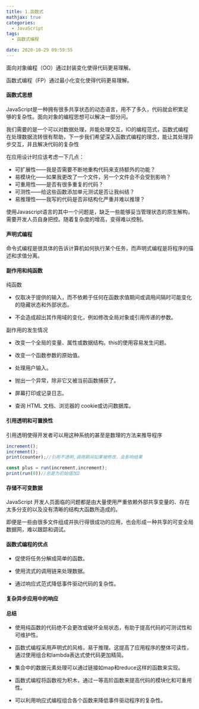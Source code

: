```yaml
---
title: 1.函数式
mathjax: true
categories:
  - JavaScript
tags:
  - 函数式编程

date: 2020-10-29 09:59:55
---
```


面向对象编程（OO）通过封装变化使得代码更易理解。

函数式编程（FP）通过最小化变化使得代码更易理解。

#### 函数式思想

JavaScript是一种拥有很多共享状态的动态语言，用不了多久，代码就会积累足够的复杂性。面向对象的编程思想可以解决一部分问。

我们需要的是一个可以对数据处理，并能处理交互，IO的编程范式，函数式编程在处理数据流转很有帮助，下一步我们希望深入函数式编程的理念，能让其处理异步交互，并且解决代码的复杂性

在应用设计时应该考虑一下几点：

+ 可扩展性——我是否需要不断地重构代码来支持额外的功能？
+ 易模块化——如果我更改了一个文件，另一个文件会不会受到影响？
+ 可重用性——是否有很多重复的代码？
+ 可测性——给这些函数添加单元测试是否让我纠结？
+ 易推理性——我写的代码是否非结构化严重并难以推理？

使用Javascript语言的其中一个问题是，缺乏一些能够妥当管理状态的原生解构，需要开发人员自身把控。随着复杂度的增高，变得难以控制。

#### 声明式编程

命令式编程是很具体的告诉计算机如何执行某个任务，而声明式编程是将程序的描述和求值分离。

#### 副作用和纯函数

纯函数 

+ 仅取决于提供的输入，而不依赖于任何在函数求值期间或调用间隔时可能变化的隐藏状态和外部状态。

+ 不会造成超出其作用域的变化，例如修改全局对象或引用传递的参数。

副作用的发生情况

+ 改变一个全局的变量、属性或数据结构。this的使用容易发生问题。

+ 改变一个函数参数的原始值。

+ 处理用户输入。

+ 抛出一个异常，除非它又被当前函数捕获了。

+ 屏幕打印或记录日志。

+ 查询 HTML 文档、浏览器的 cookie或访问数据库。

#### 引用透明和可置换性

引用透明使得开发者可以用这种系统的甚至是数理的方法来推导程序

```javascript
increment();
increment();
print(counter);//引用不透明,调用期间如果被修改，会影响结果
```

```javascript
const plus = run(increment,increment);
print(run(0))//总是为初始值加2
```

#### 存储不可变数据

JavaScript 开发人员面临的问题都是由大量使用严重依赖外部共享变量的、存在太多分支的以及没有清晰的结构大函数所造成的。

即便是一些由很多文件组成并执行得很成功的应用，也会形成一种共享的可变全局数据网，难以跟踪和调试。


#### 函数式编程的优点

+ 促使将任务分解成简单的函数。

+ 使用流式的调用链来处理数据。

+ 通过响应式范式降低事件驱动代码的复杂性。

#### 复杂异步应用中的响应


#### 总结

+ 使用纯函数的代码绝不会更改或破坏全局状态，有助于提高代码的可测试性和可维护性。

+ 函数式编程采用声明式的风格，易于推理。这提高了应用程序的整体可读性，通过使用组合和lambda表达式使代码更加精简。

+ 集合中的数据元素处理可以通过链接如map和reduce这样的函数来实现。

+ 函数式编程将函数视为积木，通过一等高阶函数来提高代码的模块化和可重用性。

+ 可以利用响应式编程组合各个函数来降低事件驱动程序的复杂性。